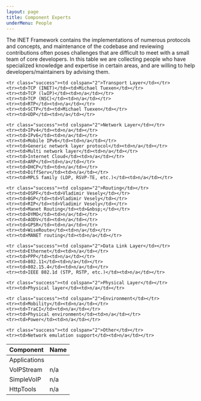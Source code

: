 ```yaml
---
layout: page
title: Component Experts
underMenu: People
---
```


The INET Framework contains the implementations of numerous protocols and
concepts, and maintenance of the codebase and reviewing contributions often
poses challenges that are difficult to meet with a small team of core
developers. In this table we are collecting people who have specialized
knowledge and expertise in certain areas, and are willing to help
developers/maintainers by advising them.

<table class="table table-bordered table-striped">
  <thead>
    <tr class="info"><th>Component</th><th>Name</th></tr>
  </thead>
  <tbody>
    <tr class="success"><td colspan="2">Applications</td></tr>
    <tr><td>VoIPStream</td><td>n/a</td></tr>
    <tr><td>SimpleVoIP</td><td>n/a</td></tr>
    <tr><td>HttpTools</td><td>n/a</td></tr>

    <tr class="success"><td colspan="2">Transport Layer</td></tr>
    <tr><td>TCP (INET)</td><td>Michael Tuexen</td></tr>
    <tr><td>TCP (lwIP)</td><td>n/a</td></tr>
    <tr><td>TCP (NSC)</td><td>n/a</td></tr>
    <tr><td>RTP</td><td>n/a</td></tr>
    <tr><td>SCTP</td><td>Michael Tuexen</td></tr>
    <tr><td>UDP</td><td>n/a</td></tr>

    <tr class="success"><td colspan="2">Network Layer</td></tr>
    <tr><td>IPv4</td><td>n/a</td></tr>
    <tr><td>IPv6</td><td>n/a</td></tr>
    <tr><td>Mobile IPv6</td><td>n/a</td></tr>
    <tr><td>Generic network layer protocol</td><td>n/a</td></tr>
    <tr><td>Multi network layer</td><td>n/a</td></tr>
    <tr><td>Internet Cloud</td><td>n/a</td></tr>
    <tr><td>ARP</td><td>n/a</td></tr>
    <tr><td>DHCP</td><td>n/a</td></tr>
    <tr><td>DiffServ</td><td>n/a</td></tr>
    <tr><td>MPLS family (LDP, RSVP-TE, etc.)</td><td>n/a</td></tr>

    <tr class="success"><td colspan="2">Routing</td></tr>
    <tr><td>OSPF</td><td>Vladimir Vesely</td></tr>
    <tr><td>BGP</td><td>Vladimir Vesely</td></tr>
    <tr><td>RIP</td><td>Vladimir Vesely</td></tr>
    <tr><td>Manet Routing</td><td>&nbsp;</td></tr>
    <tr><td>DYMO</td><td>n/a</td></tr>
    <tr><td>AODV</td><td>n/a</td></tr>
    <tr><td>GPSR</td><td>n/a</td></tr>
    <tr><td>WiseRoute</td><td>n/a</td></tr>
    <tr><td>MANET routing</td><td>n/a</td></tr>

    <tr class="success"><td colspan="2">Data Link Layer</td></tr>
    <tr><td>Ethernet</td><td>n/a</td></tr>
    <tr><td>PPP</td><td>n/a</td></tr>
    <tr><td>802.11</td><td>n/a</td></tr>
    <tr><td>802.15.4</td><td>n/a</td></tr>
    <tr><td>IEEE 802.1d (STP, RSTP, etc.)</td><td>n/a</td></tr>

    <tr class="success"><td colspan="2">Physical Layer</td></tr>
    <tr><td>Physical layer</td><td>n/a</td></tr>

    <tr class="success"><td colspan="2">Environment</td></tr>
    <tr><td>Mobility</td><td>n/a</td></tr>
    <tr><td>TraCI</td><td>n/a</td></tr>
    <tr><td>Physical environment</td><td>n/a</td></tr>
    <tr><td>Power</td><td>n/a</td></tr>

    <tr class="success"><td colspan="2">Other</td></tr>
    <tr><td>Network emulation support</td><td>n/a</td></tr>
  </tbody>
</table>


